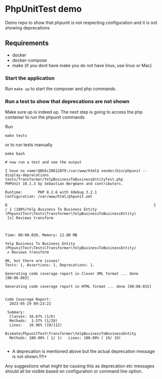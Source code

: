 # PhpUnitTest  demo

Demo repo to show that phpunit is not respecting configuration and it is not showing deprecations

## Requirements
- docker
- docker-compose
- make (if you dont have make you do not have linux, use linux or Mac)

### Start the application

Run `make up` to start the composer and php commands.

### Run a test to show that deprecations are not shown

Make sure up is indeed up. The next step is going to access the php container to run the phpunit commands

Run 

```
make tests
```

or to run tests manually

```shell
make bash

# now run a test and see the output

I have no name!@6b5c206128f9:/var/www/html$ vendor/bin/phpunit --display-deprecations tests/Transformer/YelpBusinessToBusinessEntityTest.php 
PHPUnit 10.1.3 by Sebastian Bergmann and contributors.

Runtime:       PHP 8.2.6 with Xdebug 3.2.1
Configuration: /var/www/html/phpunit.xml

D                                                                   1 / 1 (100%)Yelp Business To Business Entity (PhpunitTest\Tests\Transformer\YelpBusinessToBusinessEntity)
 [x] Reviews transform



Time: 00:00.030, Memory: 12.00 MB

Yelp Business To Business Entity (PhpunitTest\Tests\Transformer\YelpBusinessToBusinessEntity)
 ✔ Reviews transform

OK, but there are issues!
Tests: 1, Assertions: 1, Deprecations: 1.

Generating code coverage report in Clover XML format ... done [00:00.003]

Generating code coverage report in HTML format ... done [00:00.015]


Code Coverage Report:     
  2023-05-29 09:23:22     
                          
 Summary:                 
  Classes: 16.67% (1/6)   
  Methods:  3.57% (1/28)  
  Lines:   16.96% (19/112)

Bizmate\PhpunitTest\Transformer\YelpBusinessToBusinessEntity
  Methods: 100.00% ( 1/ 1)   Lines: 100.00% ( 19/ 19)


```

* A deprecation is mentioned above but the actual deprecation message is not shown.!!!!*

Any suggestions what might be causing this as deprecation etc messages should all be visible based on configuration or
command line option.
